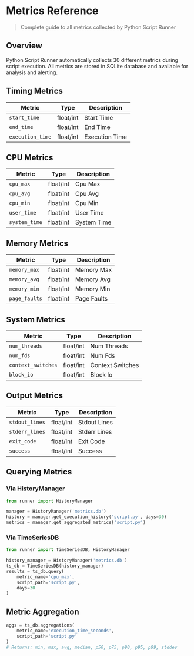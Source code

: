 # Metrics Reference

> Complete guide to all metrics collected by Python Script Runner

## Overview

Python Script Runner automatically collects 30 different metrics during script execution.
All metrics are stored in SQLite database and available for analysis and alerting.

## Timing Metrics

| Metric | Type | Description |
|--------|------|-------------|
| `start_time` | float/int | Start Time |
| `end_time` | float/int | End Time |
| `execution_time` | float/int | Execution Time |

## CPU Metrics

| Metric | Type | Description |
|--------|------|-------------|
| `cpu_max` | float/int | Cpu Max |
| `cpu_avg` | float/int | Cpu Avg |
| `cpu_min` | float/int | Cpu Min |
| `user_time` | float/int | User Time |
| `system_time` | float/int | System Time |

## Memory Metrics

| Metric | Type | Description |
|--------|------|-------------|
| `memory_max` | float/int | Memory Max |
| `memory_avg` | float/int | Memory Avg |
| `memory_min` | float/int | Memory Min |
| `page_faults` | float/int | Page Faults |

## System Metrics

| Metric | Type | Description |
|--------|------|-------------|
| `num_threads` | float/int | Num Threads |
| `num_fds` | float/int | Num Fds |
| `context_switches` | float/int | Context Switches |
| `block_io` | float/int | Block Io |

## Output Metrics

| Metric | Type | Description |
|--------|------|-------------|
| `stdout_lines` | float/int | Stdout Lines |
| `stderr_lines` | float/int | Stderr Lines |
| `exit_code` | float/int | Exit Code |
| `success` | float/int | Success |

## Querying Metrics

### Via HistoryManager

```python
from runner import HistoryManager

manager = HistoryManager('metrics.db')
history = manager.get_execution_history('script.py', days=30)
metrics = manager.get_aggregated_metrics('script.py')
```

### Via TimeSeriesDB

```python
from runner import TimeSeriesDB, HistoryManager

history_manager = HistoryManager('metrics.db')
ts_db = TimeSeriesDB(history_manager)
results = ts_db.query(
    metric_name='cpu_max',
    script_path='script.py',
    days=30
)
```

## Metric Aggregation

```python
aggs = ts_db.aggregations(
    metric_name='execution_time_seconds',
    script_path='script.py'
)
# Returns: min, max, avg, median, p50, p75, p90, p95, p99, stddev
```

